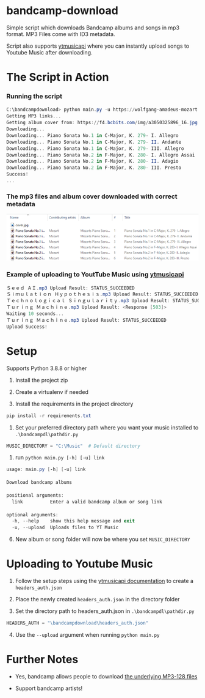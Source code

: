 # bandcamp-download
Simple script which downloads Bandcamp albums and songs in mp3 format. MP3 Files come with ID3 metadata. 

Script also supports  <a href="https://github.com/sigma67/ytmusicapi">ytmusicapi</a> where you can instantly upload songs to Youtube Music after downloading.


# The Script in Action
### Running the script
```powershell
C:\bandcampdownload> python main.py -u https://wolfgang-amadeus-mozart.bandcamp.com/album/mozarts-piano-sonatas-vol-1
Getting MP3 links...
Getting album cover from: https://f4.bcbits.com/img/a3050325896_16.jpg
Downloading...
Downloading... Piano Sonata No.1 in C-Major, K. 279- I. Allegro 
Downloading... Piano Sonata No.1 in C-Major, K. 279- II. Andante 
Downloading... Piano Sonata No.1 in C-Major, K. 279- III. Allegro 
Downloading... Piano Sonata No.2 in F-Major, K. 280- I. Allegro Assai 
Downloading... Piano Sonata No.2 in F-Major, K. 280- II. Adagio 
Downloading... Piano Sonata No.2 in F-Major, K. 280- III. Presto 
Success!
...
```

### The mp3 files and album cover downloaded with correct metadata
<img src='images\album.png'></img>



### Example of uploading to YoutTube Music using <a href="https://github.com/sigma67/ytmusicapi">ytmusicapi</a> 
```powershell
Ｓｅｅｄ ＡＩ.mp3 Upload Result: STATUS_SUCCEEDED
Ｓｉｍｕｌａｔｉｏｎ Ｈｙｐｏｔｈｅｓｉｓ.mp3 Upload Result: STATUS_SUCCEEDED
Ｔｅｃｈｎｏｌｏｇｉｃａｌ Ｓｉｎｇｕｌａｒｉｔｙ.mp3 Upload Result: STATUS_SUCCEEDED
Ｔｕｒｉｎｇ Ｍａｃｈｉｎｅ.mp3 Upload Result: <Response [503]>
Waiting 10 seconds...
Ｔｕｒｉｎｇ Ｍａｃｈｉｎｅ.mp3 Upload Result: STATUS_SUCCEEDED
Upload Success!
```

# Setup
Supports Python 3.8.8 or higher

1) Install the project zip 
2) Create a virtualenv if needed

3) Install the requirements in the project directory

```powershell
pip install -r requirements.txt
```

1) Set your preferred directory path where you want your music installed to  `.\bandcampdl\pathdir.py`  

```python
MUSIC_DIRECTORY = "C:\Music"  # Default directory
```

1) run `python main.py [-h] [-u] link` 

```powershell 
usage: main.py [-h] [-u] link

Download bandcamp albums

positional arguments:
  link          Enter a valid bandcamp album or song link

optional arguments:
  -h, --help    show this help message and exit
  -u, --upload  Uploads files to YT Music
```

6) New album or song folder will now be where you set ```MUSIC_DIRECTORY```

# Uploading to Youtube Music 
1) Follow the setup steps using the <a href="https://ytmusicapi.readthedocs.io/en/latest/setup.html">ytmusicapi documentation</a> to create a `headers_auth.json`
  
2) Place the newly created `headers_auth.json` in the directory folder 
   
3) Set the directory path to headers_auth.json in `.\bandcampdl\pathdir.py`  
```python
HEADERS_AUTH = "\bandcampdownload\headers_auth.json"
```
  
4) Use the `--upload` argument when running `python main.py`

# Further Notes
- Yes, bandcamp allows people to download <a href="https://get.bandcamp.help/hc/en-us/articles/360007902173-I-heard-you-can-steal-music-on-Bandcamp-What-are-you-doing-about-this-">the underlying MP3-128 files</a>

- Support bandcamp artists!
